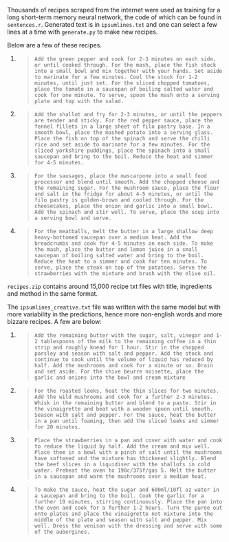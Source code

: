 Thousands of recipes scraped from the internet were used as training for a long short-term memory neural network, the code of which can be found in `sentences.r`. Generated text is in `ipsumlines.txt` and one can select a few lines at a time with `generate.py` to make new recipes.

Below are a few of these recipes. 

1. > ```Add the green pepper and cook for 2-3 minutes on each side, or until cooked through. For the mash, place the fish stock into a small bowl and mix together with your hands. Set aside to marinate for a few minutes. Cool the stock for 1-2 minutes, until just set. For the sliced chopped tomatoes, place the tomato in a saucepan of boiling salted water and cook for one minute. To serve, spoon the mash onto a serving plate and top with the salad.```

1. > ```Add the shallot and fry for 2-3 minutes, or until the peppers are tender and sticky. For the red pepper sauce, place the fennel fillets in a large sheet of filo pastry base. In a smooth bowl, place the mashed potato into a serving glass. Place the fish on top of the spinach and serve the chilli rice and set aside to marinate for a few minutes. For the sliced yorkshire puddings, place the spinach into a small saucepan and bring to the boil. Reduce the heat and simmer for 4-5 minutes.```

1. > ```For the sausages, place the mascarpone into a small food processor and blend until smooth. Add the chopped cheese and the remaining sugar. For the mushroom sauce, place the flour and salt in the fridge for about 4-5 minutes, or until the filo pastry is golden-brown and cooled through. For the cheesecakes, place the onion and garlic into a small bowl. Add the spinach and stir well. To serve, place the soup into a serving bowl and serve.```

1. > ```For the meatballs, melt the butter in a large shallow deep heavy-bottomed saucepan over a medium heat. Add the breadcrumbs and cook for 4-5 minutes on each side. To make the mash, place the butter and lemon juice in a small saucepan of boiling salted water and bring to the boil. Reduce the heat to a simmer and cook for ten minutes. To serve, place the steak on top of the potatoes. Serve the strawberries with the mixture and brush with the olive oil.```


`recipes.zip` contains around 15,000 recipe txt files with title, ingredients and method in the same format.


The `ipsumlines_creative.txt` file was written with the same model but with more variability in the predictions, hence more non-english words and more bizzare recipes. A few are below:

1. > ```Add the remaining butter with the sugar, salt, vinegar and 1-2 tablespoons of the milk to the remaining coffee in a thin strip and roughly knead for 1 hour. Stir in the chopped parsley and season with salt and pepper. Add the stock and continue to cook until the volume of liquid has reduced by half. Add the mushrooms and cook for a minute or so. Drain and set aside. For the chive beurre noisette, place the garlic and onions into the bowl and cream mixture```

1. > ```For the roasted leeks, heat the thin slices for two minutes. Add the wild mushrooms and cook for a further 2-3 minutes. Whisk in the remaining butter and blend to a paste. Stir in the vinaigrette and beat with a wooden spoon until smooth. Season with salt and pepper. For the sauce, heat the butter in a pan until foaming, then add the sliced leeks and simmer for 20 minutes.```

1. > ```Place the strawberries in a pan and cover with water and cook to reduce the liquid by half. Add the cream and mix well. Place them in a bowl with a pinch of salt until the mushrooms have softened and the mixture has thickened slightly. Blend the beef slices in a liquidiser with the shallots in cold water. Preheat the oven to 190c/375f/gas 5. Melt the butter in a saucepan and warm the mushrooms over a medium heat.```

1. > ```To make the sauce, heat the sugar and 600ml/10fl oz water in a saucepan and bring to the boil. Cook the garlic for a further 10 minutes, stirring continuously. Place the pan into the oven and cook for a further 1-2 hours. Turn the puree out onto plates and place the vinaigrette not mixture into the middle of the plate and season with salt and pepper. Mix well. Dress the venison with the dressing and serve with some of the aubergines.```